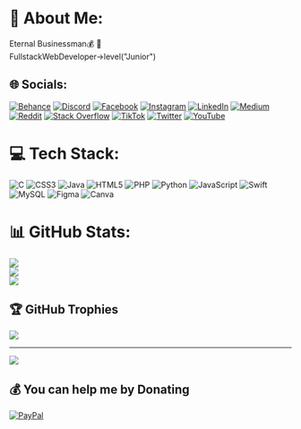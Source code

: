 # 💫 About Me:
Eternal Businessman💰 🚀<br>FullstackWebDeveloper->level("Junior")<br>


## 🌐 Socials:
[![Behance](https://img.shields.io/badge/Behance-1769ff?logo=behance&logoColor=white)](https://www.behance.net/modouaicha023) [![Discord](https://img.shields.io/badge/Discord-%237289DA.svg?logo=discord&logoColor=white)](https://discord.gg/4tdX5MB7) [![Facebook](https://img.shields.io/badge/Facebook-%231877F2.svg?logo=Facebook&logoColor=white)](https://www.facebook.com/kingmo.mk/) [![Instagram](https://img.shields.io/badge/Instagram-%23E4405F.svg?logo=Instagram&logoColor=white)](https://instagram.com/modouaicha023) [![LinkedIn](https://img.shields.io/badge/LinkedIn-%230077B5.svg?logo=linkedin&logoColor=white)](https://linkedin.com/in/modouaicha023/) [![Medium](https://img.shields.io/badge/Medium-12100E?logo=medium&logoColor=white)](https://medium.com/@modouaicha023) [![Reddit](https://img.shields.io/badge/Reddit-%23FF4500.svg?logo=Reddit&logoColor=white)](https://reddit.com/user/modouaicha023) [![Stack Overflow](https://img.shields.io/badge/-Stackoverflow-FE7A16?logo=stack-overflow&logoColor=white)](https://stackoverflow.com/users/20910943) [![TikTok](https://img.shields.io/badge/TikTok-%23000000.svg?logo=TikTok&logoColor=white)](https://tiktok.com/@kingmo023) [![Twitter](https://img.shields.io/badge/Twitter-%231DA1F2.svg?logo=Twitter&logoColor=white)](https://twitter.com/modouaicha023) [![YouTube](https://img.shields.io/badge/YouTube-%23FF0000.svg?logo=YouTube&logoColor=white)](https://youtube.com/@modouaicha023) 

# 💻 Tech Stack:
![C](https://img.shields.io/badge/c-%2300599C.svg?style=for-the-badge&logo=c&logoColor=white) ![CSS3](https://img.shields.io/badge/css3-%231572B6.svg?style=for-the-badge&logo=css3&logoColor=white) ![Java](https://img.shields.io/badge/java-%23ED8B00.svg?style=for-the-badge&logo=java&logoColor=white) ![HTML5](https://img.shields.io/badge/html5-%23E34F26.svg?style=for-the-badge&logo=html5&logoColor=white) ![PHP](https://img.shields.io/badge/php-%23777BB4.svg?style=for-the-badge&logo=php&logoColor=white) ![Python](https://img.shields.io/badge/python-3670A0?style=for-the-badge&logo=python&logoColor=ffdd54) ![JavaScript](https://img.shields.io/badge/javascript-%23323330.svg?style=for-the-badge&logo=javascript&logoColor=%23F7DF1E) ![Swift](https://img.shields.io/badge/swift-F54A2A?style=for-the-badge&logo=swift&logoColor=white) ![MySQL](https://img.shields.io/badge/mysql-%2300f.svg?style=for-the-badge&logo=mysql&logoColor=white) 	![Figma](https://img.shields.io/badge/figma-%23F24E1E.svg?style=for-the-badge&logo=figma&logoColor=white) ![Canva](https://img.shields.io/badge/Canva-%2300C4CC.svg?style=for-the-badge&logo=Canva&logoColor=white)
# 📊 GitHub Stats:
![](https://github-readme-stats.vercel.app/api?username=modouaicha023&theme=material-palenight&hide_border=false&include_all_commits=true&count_private=true)<br/>
![](https://github-readme-streak-stats.herokuapp.com/?user=modouaicha023&theme=material-palenight&hide_border=false)<br/>
![](https://github-readme-stats.vercel.app/api/top-langs/?username=modouaicha023&theme=material-palenight&hide_border=false&include_all_commits=true&count_private=true&layout=compact)

## 🏆 GitHub Trophies
![](https://github-profile-trophy.vercel.app/?username=modouaicha023&theme=dracula&no-frame=false&no-bg=false&margin-w=4)


---
[![](https://visitcount.itsvg.in/api?id=modouaicha023&icon=0&color=11)](https://visitcount.itsvg.in)

  ## 💰 You can help me by Donating
  [![PayPal](https://img.shields.io/badge/PayPal-00457C?style=for-the-badge&logo=paypal&logoColor=white)](https://paypal.me/paypal.me/modouaichadiop) 

  
<!-- Proudly created with GPRM ( https://gprm.itsvg.in ) -->
